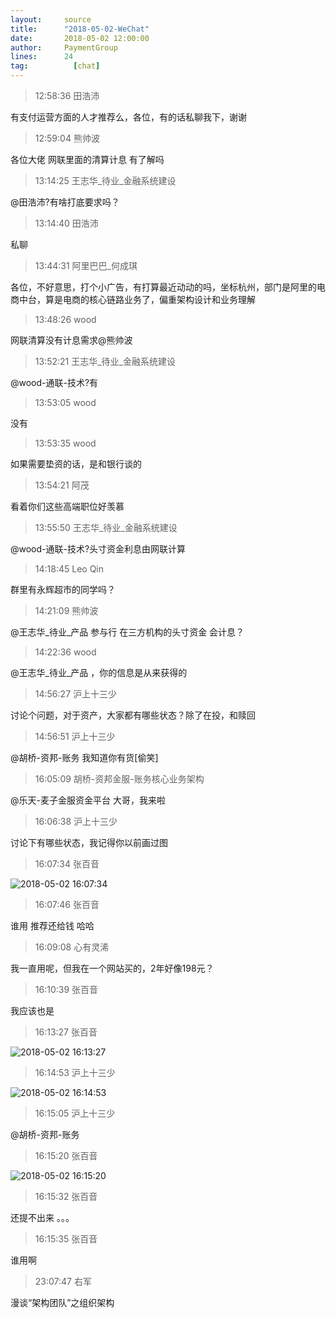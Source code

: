 ```yaml
---
layout:     source 
title:      "2018-05-02-WeChat"
date:       2018-05-02 12:00:00
author:     PaymentGroup
lines:      24 
tag:		  [chat]
---
```

> 12:58:36  田浩沛  
   
有支付运营方面的人才推荐么，各位，有的话私聊我下，谢谢  
   
> 12:59:04  熊帅波  
   
各位大佬 网联里面的清算计息 有了解吗  
   
> 13:14:25  王志华_待业_金融系统建设  
   
@田浩沛?有啥打底要求吗？  
   
> 13:14:40  田浩沛  
   
私聊  
   
> 13:44:31  阿里巴巴_何成琪  
   
各位，不好意思，打个小广告，有打算最近动动的吗，坐标杭州，部门是阿里的电商中台，算是电商的核心链路业务了，偏重架构设计和业务理解  
   
> 13:48:26  wood  
   
网联清算没有计息需求@熊帅波   
   
> 13:52:21  王志华_待业_金融系统建设  
   
@wood-通联-技术?有  
   
> 13:53:05  wood  
   
没有  
   
> 13:53:35  wood  
   
如果需要垫资的话，是和银行谈的  
   
> 13:54:21  阿茂  
   
看着你们这些高端职位好羡慕  
   
> 13:55:50  王志华_待业_金融系统建设  
   
@wood-通联-技术?头寸资金利息由网联计算  
   
> 14:18:45  Leo Qin  
   
群里有永辉超市的同学吗？  
   
> 14:21:09  熊帅波  
   
@王志华_待业_产品  参与行 在三方机构的头寸资金 会计息？  
   
> 14:22:36  wood  
   
@王志华_待业_产品 ，你的信息是从来获得的  
   
> 14:56:27  沪上十三少  
   
讨论个问题，对于资产，大家都有哪些状态？除了在投，和赎回  
   
> 14:56:51  沪上十三少  
   
@胡桥-资邦-账务 我知道你有货[偷笑]  
   
> 16:05:09  胡桥-资邦金服-账务核心业务架构  
   
@乐天-麦子金服资金平台 大哥，我来啦  
   
> 16:06:38  沪上十三少  
   
讨论下有哪些状态，我记得你以前画过图  
   
> 16:07:34  张百音  
   
![2018-05-02 16:07:34](http://static.cocolian.org/img/20180502_160734.png) 
   
> 16:07:46  张百音  
   
谁用 推荐还给钱 哈哈  
   
> 16:09:08  心有灵浠  
   
我一直用呢，但我在一个网站买的，2年好像198元？  
   
> 16:10:39  张百音  
   
我应该也是  
   
> 16:13:27  张百音  
   
![2018-05-02 16:13:27](http://static.cocolian.org/img/20180502_161327.png) 
   
> 16:14:53  沪上十三少  
   
![2018-05-02 16:14:53](http://static.cocolian.org/img/20180502_161453.png) 
   
> 16:15:05  沪上十三少  
   
@胡桥-资邦-账务  
   
> 16:15:20  张百音  
   
![2018-05-02 16:15:20](http://static.cocolian.org/img/20180502_161520.png) 
   
> 16:15:32  张百音  
   
还提不出来 。。。  
   
> 16:15:35  张百音  
   
谁用啊  
   
> 23:07:47  右军  
   
漫谈“架构团队”之组织架构  
   

